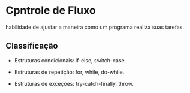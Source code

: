 # Cpntrole de Fluxo

 habilidade de ajustar a maneira como um programa realiza suas tarefas.

## Classificação

* Estruturas condicionais: if-else, switch-case.

* Estruturas de repetição: for, while, do-while.

* Estruturas de exceções: try-catch-finally, throw.

